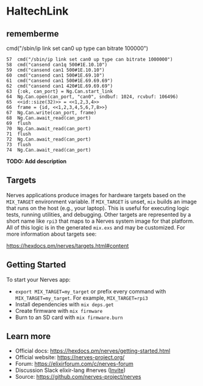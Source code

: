 # HaltechLink

## rememberme
cmd("/sbin/ip link set can0 up type can bitrate 100000")

```
57  cmd("/sbin/ip link set can0 up type can bitrate 1000000")
58  cmd("cansend can1q 500#1E.10.10")
59  cmd("cansend can1 500#1E.10.10")
60  cmd("cansend can1 500#1E.69.10")
61  cmd("cansend can1 500#1E.69.69.69")
62  cmd("cansend can1 420#1E.69.69.69")
63  {:ok, can_port} = Ng.Can.start_link
64  Ng.Can.open(can_port, "can0", sndbuf: 1024, rcvbuf: 106496)
65  <<id::size(32)>> = <<1,2,3,4>>
66  frame = {id, <<1,2,3,4,5,6,7,8>>}
67  Ng.Can.write(can_port, frame)
68  Ng.Can.await_read(can_port)
69  flush
70  Ng.Can.await_read(can_port)
71  flush
72  Ng.Can.await_read(can_port)
73  flush
74  Ng.Can.await_read(can_port)
```

**TODO: Add description**

## Targets

Nerves applications produce images for hardware targets based on the
`MIX_TARGET` environment variable. If `MIX_TARGET` is unset, `mix` builds an
image that runs on the host (e.g., your laptop). This is useful for executing
logic tests, running utilities, and debugging. Other targets are represented by
a short name like `rpi3` that maps to a Nerves system image for that platform.
All of this logic is in the generated `mix.exs` and may be customized. For more
information about targets see:

https://hexdocs.pm/nerves/targets.html#content

## Getting Started

To start your Nerves app:
  * `export MIX_TARGET=my_target` or prefix every command with
    `MIX_TARGET=my_target`. For example, `MIX_TARGET=rpi3`
  * Install dependencies with `mix deps.get`
  * Create firmware with `mix firmware`
  * Burn to an SD card with `mix firmware.burn`

## Learn more

  * Official docs: https://hexdocs.pm/nerves/getting-started.html
  * Official website: https://nerves-project.org/
  * Forum: https://elixirforum.com/c/nerves-forum
  * Discussion Slack elixir-lang #nerves ([Invite](https://elixir-slackin.herokuapp.com/))
  * Source: https://github.com/nerves-project/nerves
